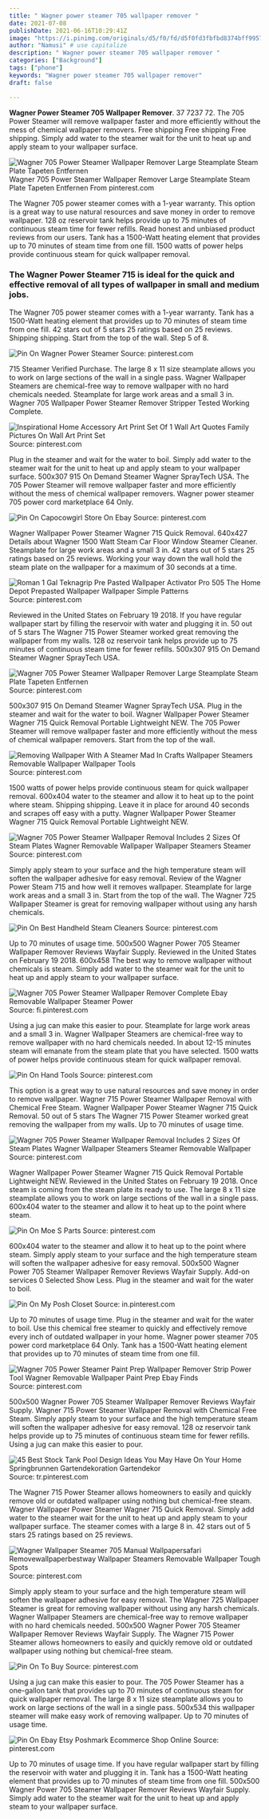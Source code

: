 ```yaml
---
title: " Wagner power steamer 705 wallpaper remover "
date: 2021-07-08
publishDate: 2021-06-16T10:29:41Z
image: "https://i.pinimg.com/originals/d5/f0/fd/d5f0fd3fbfbd8374bff9957abd8d2a4c.jpg"
author: "Namusi" # use capitalize
description: " Wagner power steamer 705 wallpaper remover "
categories: ["Background"]
tags: ["phone"]
keywords: "Wagner power steamer 705 wallpaper remover"
draft: false

---
```



**Wagner Power Steamer 705 Wallpaper Remover**. 37 7237 72. The 705 Power Steamer will remove wallpaper faster and more efficiently without the mess of chemical wallpaper removers. Free shipping Free shipping Free shipping. Simply add water to the steamer wait for the unit to heat up and apply steam to your wallpaper surface.

![Wagner 705 Power Steamer Wallpaper Remover Large Steamplate Steam Plate Tapeten Entfernen](https://i.pinimg.com/originals/fc/f0/41/fcf041d10cb7846fab772ed96b6bc833.jpg "Wagner 705 Power Steamer Wallpaper Remover Large Steamplate Steam Plate Tapeten Entfernen")
Wagner 705 Power Steamer Wallpaper Remover Large Steamplate Steam Plate Tapeten Entfernen From pinterest.com


The Wagner 705 power steamer comes with a 1-year warranty. This option is a great way to use natural resources and save money in order to remove wallpaper. 128 oz reservoir tank helps provide up to 75 minutes of continuous steam time for fewer refills. Read honest and unbiased product reviews from our users. Tank has a 1500-Watt heating element that provides up to 70 minutes of steam time from one fill. 1500 watts of power helps provide continuous steam for quick wallpaper removal.

### The Wagner Power Steamer 715 is ideal for the quick and effective removal of all types of wallpaper in small and medium jobs.

The Wagner 705 power steamer comes with a 1-year warranty. Tank has a 1500-Watt heating element that provides up to 70 minutes of steam time from one fill. 42 stars out of 5 stars 25 ratings based on 25 reviews. Shipping shipping. Start from the top of the wall. Step 5 of 8.


![Pin On Wagner Power Steamer](https://i.pinimg.com/originals/a1/c5/28/a1c528bf370680d1e2c256e1facf591c.jpg "Pin On Wagner Power Steamer")
Source: pinterest.com

715 Steamer Verified Purchase. The large 8 x 11 size steamplate allows you to work on large sections of the wall in a single pass. Wagner Wallpaper Steamers are chemical-free way to remove wallpaper with no hard chemicals needed. Steamplate for large work areas and a small 3 in. Wagner 705 Wallpaper Power Steamer Remover Stripper Tested Working Complete.

![Inspirational Home Accessory Art Print Set Of 1 Wall Art Quotes Family Pictures On Wall Art Print Set](https://i.pinimg.com/736x/c6/fd/0b/c6fd0b3266d43c4246ce7910c5d52eec.jpg "Inspirational Home Accessory Art Print Set Of 1 Wall Art Quotes Family Pictures On Wall Art Print Set")
Source: pinterest.com

Plug in the steamer and wait for the water to boil. Simply add water to the steamer wait for the unit to heat up and apply steam to your wallpaper surface. 500x307 915 On Demand Steamer Wagner SprayTech USA. The 705 Power Steamer will remove wallpaper faster and more efficiently without the mess of chemical wallpaper removers. Wagner power steamer 705 power cord marketplace 64 Only.

![Pin On Capocowgirl Store On Ebay](https://i.pinimg.com/originals/aa/4a/b3/aa4ab3f78d386e806f2cd41f62fd207c.jpg "Pin On Capocowgirl Store On Ebay")
Source: pinterest.com

Wagner Wallpaper Power Steamer Wagner 715 Quick Removal. 640x427 Details about Wagner 1500 Watt Steam Car Floor Window Steamer Cleaner. Steamplate for large work areas and a small 3 in. 42 stars out of 5 stars 25 ratings based on 25 reviews. Working your way down the wall hold the steam plate on the wallpaper for a maximum of 30 seconds at a time.

![Roman 1 Gal Teknagrip Pre Pasted Wallpaper Activator Pro 505 The Home Depot Prepasted Wallpaper Wallpaper Simple Patterns](https://i.pinimg.com/originals/94/e1/1b/94e11b67807f93ea3ec1ca9b487de1ed.jpg "Roman 1 Gal Teknagrip Pre Pasted Wallpaper Activator Pro 505 The Home Depot Prepasted Wallpaper Wallpaper Simple Patterns")
Source: pinterest.com

Reviewed in the United States on February 19 2018. If you have regular wallpaper start by filling the reservoir with water and plugging it in. 50 out of 5 stars The Wagner 715 Power Steamer worked great removing the wallpaper from my walls. 128 oz reservoir tank helps provide up to 75 minutes of continuous steam time for fewer refills. 500x307 915 On Demand Steamer Wagner SprayTech USA.

![Wagner 705 Power Steamer Wallpaper Remover Large Steamplate Steam Plate Tapeten Entfernen](https://i.pinimg.com/originals/fc/f0/41/fcf041d10cb7846fab772ed96b6bc833.jpg "Wagner 705 Power Steamer Wallpaper Remover Large Steamplate Steam Plate Tapeten Entfernen")
Source: pinterest.com

500x307 915 On Demand Steamer Wagner SprayTech USA. Plug in the steamer and wait for the water to boil. Wagner Wallpaper Power Steamer Wagner 715 Quick Removal Portable Lightweight NEW. The 705 Power Steamer will remove wallpaper faster and more efficiently without the mess of chemical wallpaper removers. Start from the top of the wall.

![Removing Wallpaper With A Steamer Mad In Crafts Wallpaper Steamers Removable Wallpaper Wallpaper Tools](https://i.pinimg.com/236x/37/6b/58/376b584fd7e387cf432c110e647a9441.jpg "Removing Wallpaper With A Steamer Mad In Crafts Wallpaper Steamers Removable Wallpaper Wallpaper Tools")
Source: pinterest.com

1500 watts of power helps provide continuous steam for quick wallpaper removal. 600x404 water to the steamer and allow it to heat up to the point where steam. Shipping shipping. Leave it in place for around 40 seconds and scrapes off easy with a putty. Wagner Wallpaper Power Steamer Wagner 715 Quick Removal Portable Lightweight NEW.

![Wagner 705 Power Steamer Wallpaper Removal Includes 2 Sizes Of Steam Plates Wagner Removable Wallpaper Wallpaper Steamers Steamer](https://i.pinimg.com/originals/7d/de/0f/7dde0f80a3d33b23f1d50b6c58ee087c.jpg "Wagner 705 Power Steamer Wallpaper Removal Includes 2 Sizes Of Steam Plates Wagner Removable Wallpaper Wallpaper Steamers Steamer")
Source: pinterest.com

Simply apply steam to your surface and the high temperature steam will soften the wallpaper adhesive for easy removal. Review of the Wagner Power Steam 715 and how well it removes wallpaper. Steamplate for large work areas and a small 3 in. Start from the top of the wall. The Wagner 725 Wallpaper Steamer is great for removing wallpaper without using any harsh chemicals.

![Pin On Best Handheld Steam Cleaners](https://i.pinimg.com/170x/87/0d/82/870d827d007b3a98a27a11c8026cd84f.jpg "Pin On Best Handheld Steam Cleaners")
Source: pinterest.com

Up to 70 minutes of usage time. 500x500 Wagner Power 705 Steamer Wallpaper Remover Reviews Wayfair Supply. Reviewed in the United States on February 19 2018. 600x458 The best way to remove wallpaper without chemicals is steam. Simply add water to the steamer wait for the unit to heat up and apply steam to your wallpaper surface.

![Wagner 705 Power Steamer Wallpaper Remover Complete Ebay Removable Wallpaper Steamer Power](https://i.pinimg.com/474x/55/6c/16/556c16038fb2f0b4ff99418d12a44fd4.jpg "Wagner 705 Power Steamer Wallpaper Remover Complete Ebay Removable Wallpaper Steamer Power")
Source: fi.pinterest.com

Using a jug can make this easier to pour. Steamplate for large work areas and a small 3 in. Wagner Wallpaper Steamers are chemical-free way to remove wallpaper with no hard chemicals needed. In about 12-15 minutes steam will emanate from the steam plate that you have selected. 1500 watts of power helps provide continuous steam for quick wallpaper removal.

![Pin On Hand Tools](https://i.pinimg.com/564x/d2/1f/0d/d21f0dafb40e83ab200fbcd38076b96b.jpg "Pin On Hand Tools")
Source: pinterest.com

This option is a great way to use natural resources and save money in order to remove wallpaper. Wagner 715 Power Steamer Wallpaper Removal with Chemical Free Steam. Wagner Wallpaper Power Steamer Wagner 715 Quick Removal. 50 out of 5 stars The Wagner 715 Power Steamer worked great removing the wallpaper from my walls. Up to 70 minutes of usage time.

![Wagner 705 Power Steamer Wallpaper Removal Includes 2 Sizes Of Steam Plates Wagner Wallpaper Steamers Steamer Removable Wallpaper](https://i.pinimg.com/originals/ff/f5/6f/fff56fee302606c0e3e4a4220a31c87a.jpg "Wagner 705 Power Steamer Wallpaper Removal Includes 2 Sizes Of Steam Plates Wagner Wallpaper Steamers Steamer Removable Wallpaper")
Source: pinterest.com

Wagner Wallpaper Power Steamer Wagner 715 Quick Removal Portable Lightweight NEW. Reviewed in the United States on February 19 2018. Once steam is coming from the steam plate its ready to use. The large 8 x 11 size steamplate allows you to work on large sections of the wall in a single pass. 600x404 water to the steamer and allow it to heat up to the point where steam.

![Pin On Moe S Parts](https://i.pinimg.com/originals/63/cf/68/63cf6817c0bacf589587074ae3762af2.jpg "Pin On Moe S Parts")
Source: pinterest.com

600x404 water to the steamer and allow it to heat up to the point where steam. Simply apply steam to your surface and the high temperature steam will soften the wallpaper adhesive for easy removal. 500x500 Wagner Power 705 Steamer Wallpaper Remover Reviews Wayfair Supply. Add-on services 0 Selected Show Less. Plug in the steamer and wait for the water to boil.

![Pin On My Posh Closet](https://i.pinimg.com/originals/54/23/f0/5423f0f7e2c51e34b12fc211929ee35a.png "Pin On My Posh Closet")
Source: in.pinterest.com

Up to 70 minutes of usage time. Plug in the steamer and wait for the water to boil. Use this chemical free steamer to quickly and effectively remove every inch of outdated wallpaper in your home. Wagner power steamer 705 power cord marketplace 64 Only. Tank has a 1500-Watt heating element that provides up to 70 minutes of steam time from one fill.

![Wagner 705 Power Steamer Paint Prep Wallpaper Remover Strip Power Tool Wagner Removable Wallpaper Paint Prep Ebay Finds](https://i.pinimg.com/originals/e5/56/b2/e556b2cdd0031c1899b9b7e030b76353.jpg "Wagner 705 Power Steamer Paint Prep Wallpaper Remover Strip Power Tool Wagner Removable Wallpaper Paint Prep Ebay Finds")
Source: pinterest.com

500x500 Wagner Power 705 Steamer Wallpaper Remover Reviews Wayfair Supply. Wagner 715 Power Steamer Wallpaper Removal with Chemical Free Steam. Simply apply steam to your surface and the high temperature steam will soften the wallpaper adhesive for easy removal. 128 oz reservoir tank helps provide up to 75 minutes of continuous steam time for fewer refills. Using a jug can make this easier to pour.

![45 Best Stock Tank Pool Design Ideas You May Have On Your Home Springbrunnen Gartendekoration Gartendekor](https://i.pinimg.com/474x/fc/22/9b/fc229ba5e5e1d58ecb4c576975535b76.jpg "45 Best Stock Tank Pool Design Ideas You May Have On Your Home Springbrunnen Gartendekoration Gartendekor")
Source: tr.pinterest.com

The Wagner 715 Power Steamer allows homeowners to easily and quickly remove old or outdated wallpaper using nothing but chemical-free steam. Wagner Wallpaper Power Steamer Wagner 715 Quick Removal. Simply add water to the steamer wait for the unit to heat up and apply steam to your wallpaper surface. The steamer comes with a large 8 in. 42 stars out of 5 stars 25 ratings based on 25 reviews.

![Wagner Wallpaper Steamer 705 Manual Wallpapersafari Removewallpaperbestway Wallpaper Steamers Removable Wallpaper Tough Spots](https://i.pinimg.com/736x/a4/91/b1/a491b1af400b03662f6e17d9c0f06801.jpg "Wagner Wallpaper Steamer 705 Manual Wallpapersafari Removewallpaperbestway Wallpaper Steamers Removable Wallpaper Tough Spots")
Source: pinterest.com

Simply apply steam to your surface and the high temperature steam will soften the wallpaper adhesive for easy removal. The Wagner 725 Wallpaper Steamer is great for removing wallpaper without using any harsh chemicals. Wagner Wallpaper Steamers are chemical-free way to remove wallpaper with no hard chemicals needed. 500x500 Wagner Power 705 Steamer Wallpaper Remover Reviews Wayfair Supply. The Wagner 715 Power Steamer allows homeowners to easily and quickly remove old or outdated wallpaper using nothing but chemical-free steam.

![Pin On To Buy](https://i.pinimg.com/564x/bf/b7/9d/bfb79d40d2e9bab8396e7e6fb06d6f76.jpg "Pin On To Buy")
Source: pinterest.com

Using a jug can make this easier to pour. The 705 Power Steamer has a one-gallon tank that provides up to 70 minutes of continuous steam for quick wallpaper removal. The large 8 x 11 size steamplate allows you to work on large sections of the wall in a single pass. 500x534 this wallpaper steamer will make easy work of removing wallpaper. Up to 70 minutes of usage time.

![Pin On Ebay Etsy Poshmark Ecommerce Shop Online](https://i.pinimg.com/originals/d5/f0/fd/d5f0fd3fbfbd8374bff9957abd8d2a4c.jpg "Pin On Ebay Etsy Poshmark Ecommerce Shop Online")
Source: pinterest.com

Up to 70 minutes of usage time. If you have regular wallpaper start by filling the reservoir with water and plugging it in. Tank has a 1500-Watt heating element that provides up to 70 minutes of steam time from one fill. 500x500 Wagner Power 705 Steamer Wallpaper Remover Reviews Wayfair Supply. Simply add water to the steamer wait for the unit to heat up and apply steam to your wallpaper surface.

